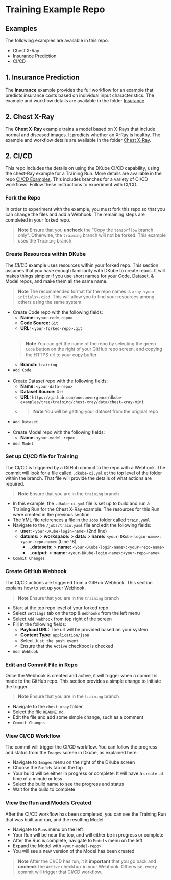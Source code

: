 # Training Example Repo

## Examples

 The following examples are available in this repo.

 - Chest X-Ray
 - Insurance Prediction
 - CI/CD

## 1. Insurance Prediction

 The **Insurance** example provides the full workflow for an example that predicts insurance costs based on individual input characteristics.  The example and workflow details are available in the folder [Insurance](./insurance).

 ## 2. Chest X-Ray

 The **Chest X-Ray** example trains a model based on X-Rays that include normal and diseased images.  It predicts whether an X-Ray is healthy.  The example and workflow details are available in the folder [Chest X-Ray](./chest-xray).

## 2. CI/CD

 This repo includes the details on using the DKube CI/CD capability, using the chest-Ray example for a Training Run.  More details are available in the repo [CI/CD Examples](https://github.com/oneconvergence/dkube-cicd-example).  This includes branches for a variety of CI/CD workflows.  Follow these instructions to experiment with CI/CD.  
 
### Fork the Repo

 In order to experiment with the example, you must fork this repo so that you can change the files and add a Webhook.  The remaining steps are completed in your forked repo.
 
> **Note** Ensure that you **uncheck** the "Copy the `tensorflow` branch only".  Otherwise, the `training` branch will not be forked.  This example uses the `Training` branch.

### Create Resources within DKube

 The CI/CD example uses resources within your forked repo.  This section assumes that you have enough familiarity with DKube to create repos.  It will makes things simpler if you use short names for your Code, Dataset, & Model repos, and make them all the same name.

 > **Note** The recommended format for the repo names is `xray-<your-initials>-cicd`.  This will allow you to find your resources among others using the same system.

 - Create Code repo with the following fields:
   - **Name:** `<your-code-repo>`
   - **Code Source:** `Git`
   - **URL:** `<your-forked-repo>.git` <br><br>
   > **Note** You can get the name of the repo by selecting the green `Code` button on the right of your GitHub repo screen, and copying the HTTPS url to your copy buffer
   - **Branch:** `training`
- `Add Code` <br><br>
- Create Dataset repo with the following fields:
  - **Name:** `<your-data-repo>`
  - **Dataset Source:** `Git`
  - **URL:** `https://github.com/oneconvergence/dkube-examples/tree/training/chest-xray/data/chest-xray-mini`
  - > **Note** You will be getting your dataset from the original repo
- `Add Dataset` <br> <br>
- Create Model repo with the following fields:
  - **Name:** `<your-model-repo>`
- `Add Model`

### Set up CI/CD file for Training

 The CI/CD is triggered by a GitHub commit to the repo with a Webhook.  The commit will look for a file called `.dkube-ci.yml` at the top level of the folder within the branch.  That file will provide the details of what actions are required.
 
 > **Note** Ensure that you are in the `training` branch

  - In this example, the `.dkube-ci.yml` file is set up to build and run a Training Run for the Chest X-Ray example.  The resources for this Run were created in the previous section.
  - The YML file references a file in the `Jobs` folder called `train.yaml`
  - Navigate to the `/jobs/train.yaml` file and edit the following fields:
    - **user:** `<your-DKube-login-name>`  (2nd line)
    - **datums:** > **workspace:** > **data:** > **name:** `<your-DKube-login-name>:<your-repo-name>`  (Line 18)
      - ...**datasets:** > **name:** `<your-DKube-login-name>:<your-repo-name>`
      - ...**output:** > **name:** `<your-DKube-login-name>:<your-repo-name>`
  - `Commit Changes`

### Create GitHub Webhook

 The CI/CD actions are triggered from a GitHub Webhook.  This section explains how to set up your Webhook.
 
 > **Note** Ensure that you are in the `training` branch

 - Start at the top repo level of your forked repo
 - Select `Settings` tab on the top & `Webhooks` from the left menu
 - Select `Add webhook` from top right of the screen
 - Fill in the following fields:
   - **Payload URL:** The url will be provided based on your system
   - **Content Type:** `application/json`
   - Select `Just the push event`
   - Ensure that the `Active` checkbox is checked
 - `Add Webhook`

### Edit and Commit File in Repo

 Once the Webhook is created and active, it will trigger when a commit is made to the GitHub repo.  This section provides a simple change to initiate the trigger.

 > **Note** Ensure that you are in the `training` branch

 - Navigate to the `chest-xray` folder
 - Select the file `README.md`
 - Edit the file and add some simple change, such as a comment
 - `Commit Changes`
 
 ### View CI/CD Workflow

  The commit will trigger the CI/CD workflow.  You can follow the progress and status from the `Images` screen in Dkube, as explained here.

  - Navigate to `Images` menu on the right of the DKube screen
  - Choose the `Builds` tab on the top
  - Your build will be either in progress or complete.  It will have a `create at` time of a minute or less.
  - Select the build name to see the progress and status
  - Wait for the build to complete

### View the Run and Models Created

 After the CI/CD workflow has been completed, you can see the Training Run that was built and run, and the resulting Model.

 - Navigate to `Runs` menu on the left
 - Your Run will be near the top, and will either be in progress or complete
 - After the Run is complete, navigate to `Models` menu on the left
 - Expand the Model with `<your-model-repo>`
 - You will see a new version of the Model has been created

 > **Note** After the CI/CD has run, it it **important** that you go back and **uncheck** the `Active` checkbox in your Webhook.  Otherwise, every commit will trigger that CI/CD workflow.
